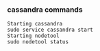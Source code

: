 ### cassandra commands







```
Starting cassandra
sudo service cassandra start
Starting nodetool
sudo nodetool status
```
